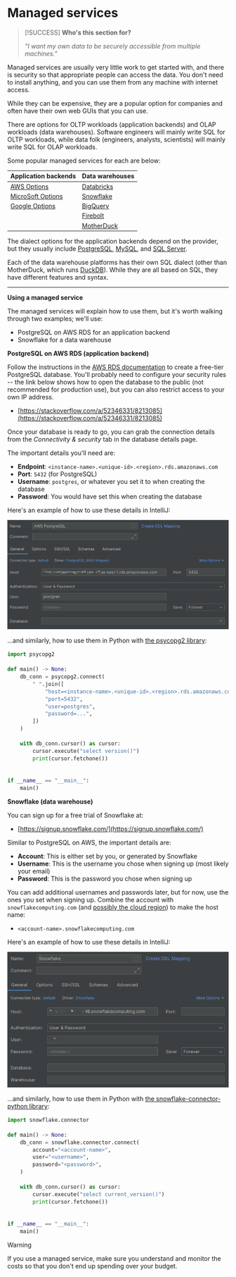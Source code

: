# Managed services

> [!SUCCESS] **Who's this section for?**
>
> _"I want my own data to be securely accessible from multiple machines."_

Managed services are usually very little work to get started with, and there is security so that appropriate people can access the data. You don't need to install anything, and you can use them from any machine with internet access.

While they can be expensive, they are a popular option for companies and often have their own web GUIs that you can use.

There are options for OLTP workloads (application backends) and OLAP workloads (data warehouses). Software engineers will mainly write SQL for OLTP workloads, while data folk (engineers, analysts, scientists) will mainly write SQL for OLAP workloads.

Some popular managed services for each are below:

<center>

| Application backends                                                       | Data warehouses                               |
| -------------------------------------------------------------------------- | --------------------------------------------- |
| [AWS Options](https://aws.amazon.com/rds/)                                 | [Databricks](https://www.databricks.com/)     |
| [MicroSoft Options](https://azure.microsoft.com/en-gb/products/#databases) | [Snowflake](https://www.snowflake.com/)       |
| [Google Options](https://cloud.google.com/sql)                             | [BigQuery](https://cloud.google.com/bigquery) |
|                                                                            | [Firebolt](https://www.firebolt.io/)          |
|                                                                            | [MotherDuck](https://motherduck.com/)         |

</center>

The dialect options for the application backends depend on the provider, but they usually include [PostgreSQL](https://www.postgresql.org/), [MySQL](https://www.mysql.com/), and [SQL Server](https://www.microsoft.com/en-gb/sql-server/).

Each of the data warehouse platforms has their own SQL dialect (other than MotherDuck, which runs [DuckDB](https://duckdb.org/)). While they are all based on SQL, they have different features and syntax.

---

**Using a managed service**

The managed services will explain how to use them, but it's worth walking through two examples; we'll use:

- PostgreSQL on AWS RDS for an application backend
- Snowflake for a data warehouse

**PostgreSQL on AWS RDS (application backend)**

Follow the instructions in the [AWS RDS documentation](https://docs.aws.amazon.com/AmazonRDS/latest/UserGuide/Welcome.html) to create a free-tier PostgreSQL database. You'll probably need to configure your security rules -- the link below shows how to open the database to the public (not recommended for production use), but you can also restrict access to your own IP address.

- [https://stackoverflow.com/a/52346331/8213085](https://stackoverflow.com/a/52346331/8213085)

Once your database is ready to go, you can grab the connection details from the _Connectivity & security_ tab in the database details page.

The important details you'll need are:

- **Endpoint**: `<instance-name>.<unique-id>.<region>.rds.amazonaws.com`
- **Port**: `5432` (for PostgreSQL)
- **Username**: `postgres`, or whatever you set it to when creating the database
- **Password**: You would have set this when creating the database

Here's an example of how to use these details in IntelliJ:

<center>

![postgres-aws-intellij.png](./resources/postgres-aws-intellij.png)

</center>

...and similarly, how to use them in Python with [the psycopg2 library](https://www.psycopg.org/docs/):

```python
import psycopg2

def main() -> None:
    db_conn = psycopg2.connect(
        " ".join([
            "host=<instance-name>.<unique-id>.<region>.rds.amazonaws.com",
            "port=5432",
            "user=postgres",
            "password=...",
        ])
    )

    with db_conn.cursor() as cursor:
        cursor.execute("select version()")
        print(cursor.fetchone())


if __name__ == "__main__":
    main()
```

**Snowflake (data warehouse)**

You can sign up for a free trial of Snowflake at:

- [https://signup.snowflake.com/](https://signup.snowflake.com/)

Similar to PostgreSQL on AWS, the important details are:

- **Account**: This is either set by you, or generated by Snowflake
- **Username**: This is the username you chose when signing up (most likely your email)
- **Password**: This is the password you chose when signing up

You can add additional usernames and passwords later, but for now, use the ones you set when signing up. Combine the account with `snowflakecomputing.com` (and [possibly the cloud region](https://docs.snowflake.com/en/user-guide/organizations-connect)) to make the host name:

- `<account-name>.snowflakecomputing.com`

Here's an example of how to use these details in IntelliJ:

![snowflake-intellij.png](./resources/snowflake-intellij.png)

...and similarly, how to use them in Python with [the snowflake-connector-python library](https://docs.snowflake.com/en/user-guide/python-connector.html):

```python
import snowflake.connector

def main() -> None:
    db_conn = snowflake.connector.connect(
        account="<account-name>",
        user="<username>",
        password="<password>",
    )

    with db_conn.cursor() as cursor:
        cursor.execute("select current_version()")
        print(cursor.fetchone())


if __name__ == "__main__":
    main()
```

> [!WARNING]
>
> If you use a managed service, make sure you understand and monitor the costs so that you don't end up spending over your budget.
